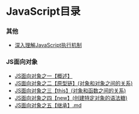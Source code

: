# JavaScript目录

### 其他
- [深入理解JavaScript执行机制](./深入理解JS执行机制.md)

### JS面向对象
- [JS面向对象之一【概述】](./JS面向对象之一【概述】.md)
- [JS面向对象之二【原型链】(对象和对象之间的关系)](./JS面向对象之二【原型链】(对象和对象之间的关系).md)
- [JS面向对象之三【this】(对象和函数之间的关系)](./JS面向对象之三【this】(对象和函数之间的关系).md)
- [JS面向对象之四【new】(创建特定对象的语法糖)](./JS面向对象之四【new】(创建特定对象的语法糖).md)
- [JS面向对象之五【继承】.md](./JS面向对象之五【继承】.md)

